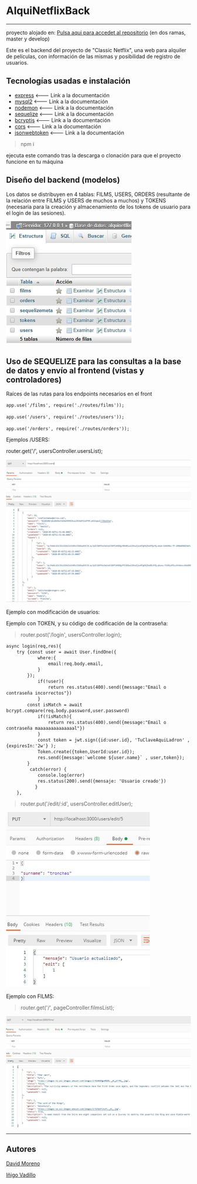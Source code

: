 # **AlquiNetflixBack**
---

proyecto alojado en: [Pulsa aqui para accedet al repositorio](https://github.com/davidmorenocapel/AlquiNetflixBack) (en dos ramas, master y develop)

Este es el backend del proyecto de "Classic Netflix", una web para alquiler de películas, con información de las mismas y posibilidad de registro de usuarios.


## Tecnologías usadas e instalación

* [express](https://expressjs.com/es/api.html) <--- Link a la documentación
* [mysql2](https://dev.mysql.com/doc/) <--- Link a la documentación
* [nodemon](https://nodemon.io/) <--- Link a la documentación
* [sequelize](https://sequelize.org/) <--- Link a la documentación
* [bcryptjs](https://www.npmjs.com/package/bcrypt) <--- Link a la documentación
* [cors](https://developer.mozilla.org/es/docs/Web/HTTP/Access_control_CORS) <--- Link a la documentación
* [jsonwebtoken](https://www.npmjs.com/package/jsonwebtoken) <--- Link a la documentación

> npm i

ejecuta este comando tras la descarga o clonación para que el proyecto funcione en tu máquina

## Diseño del backend (modelos)

Los datos se distribuyen en 4 tablas: FILMS, USERS, ORDERS (resultante de la relación entre FILMS y USERS de muchos a muchos) y TOKENS (necesaria para la creación y almacenamiento de los tokens de usuario para el login de las sesiones).

![image](./resources/tablas.JPG)

## Uso de SEQUELIZE para las consultas a la base de datos y envío al frontend (vistas y controladores)

Raíces de las rutas para los endpoints necesarios en el front

```
app.use('/films', require('./routes/films'));

app.use('/users', require('./routes/users'));

app.use('/orders', require('./routes/orders'));
```

Ejemplos /USERS:

router.get('/', usersController.usersList);

![image](./resources/usuarios.JPG)

Ejemplo con modificación de usuarios:

Ejemplo con TOKEN, y su código de codificación de la contraseña:

>router.post('/login', usersController.login);

```
async login(req,res){
    try {const user = await User.findOne({
            where:{
                email:req.body.email,
            }
        });
            if(!user){
                return res.status(400).send({message:"Email o contraseña incorrectos"})
            }
        const isMatch = await bcrypt.compare(req.body.password,user.password)
            if(!isMatch){
                return res.status(400).send({message:"Email o contraseña maaaaaaaaaaaaaal"})
            } 
            const token = jwt.sign({id:user.id}, 'TuClaveAquiLadron' , {expiresIn:'2w'} );
            Token.create({token,UserId:user.id});
            res.send({message:`welcome ${user.name}` , user,token});
        }
         catch(error) {
            console.log(error)
            res.status(200).send({mensaje: 'Usuario creado'})
           } 
    },
```

>router.put('/edit/:id', usersController.editUser);

![image](./resources/put.JPG)

Ejemplo con FILMS:

>router.get('/', pageController.filmsList);

![image](./resources/pelis.JPG)

---

## **Autores**

[David  Moreno](https://github.com/davidmorenocapel)

[Iñigo Vadillo](https://github.com/Vadithalion)